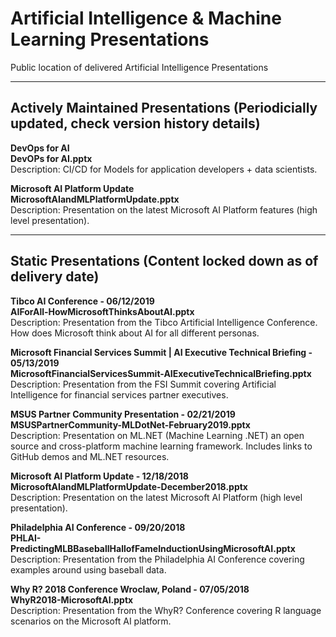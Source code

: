 # Artificial Intelligence & Machine Learning Presentations
Public location of delivered Artificial Intelligence Presentations

---
## Actively Maintained Presentations (Periodicially updated, check version history details)

**DevOps for AI**
<br>
**DevOPs for AI.pptx**
<br>
Description: CI/CD for Models for application developers + data scientists.


**Microsoft AI Platform Update**
<br>
**MicrosoftAIandMLPlatformUpdate.pptx**
<br>
Description: Presentation on the latest Microsoft AI Platform features (high level presentation).

---
## Static Presentations (Content locked down as of delivery date)

**Tibco AI Conference - 06/12/2019**
<br>
**AIForAll-HowMicrosoftThinksAboutAI.pptx**
<br>
Description: Presentation from the Tibco Artificial Intelligence Conference.  How does Microsoft think about AI for all different personas.

**Microsoft Financial Services Summit | AI Executive Technical Briefing - 05/13/2019**
<br>
**MicrosoftFinancialServicesSummit-AIExecutiveTechnicalBriefing.pptx**
<br>
Description: Presentation from the FSI Summit covering Artificial Intelligence for financial services partner executives.

**MSUS Partner Community Presentation - 02/21/2019**
<br>
**MSUSPartnerCommunity-MLDotNet-February2019.pptx**
<br>
Description: Presentation on ML.NET (Machine Learning .NET) an open source and cross-platform machine learning framework.  Includes links to GitHub demos and ML.NET resources.

**Microsoft AI Platform Update - 12/18/2018**
<br>
**MicrosoftAIandMLPlatformUpdate-December2018.pptx**
<br>
Description: Presentation on the latest Microsoft AI Platform (high level presentation).

**Philadelphia AI Conference - 09/20/2018**
<br>
**PHLAI-PredictingMLBBaseballHallofFameInductionUsingMicrosoftAI.pptx**
<br>
Description: Presentation from the Philadelphia AI Conference covering examples around using baseball data.

**Why R? 2018 Conference Wroclaw, Poland - 07/05/2018**
<br>
**WhyR2018-MicrosoftAI.pptx**
<br>
Description: Presentation from the WhyR? Conference covering R language scenarios on the Microsoft AI platform.
